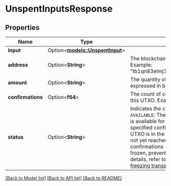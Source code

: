 # UnspentInputsResponse

## Properties

Name | Type | Description | Notes
------------ | ------------- | ------------- | -------------
**input** | Option<[**models::UnspentInput**](UnspentInput.md)> |  | [optional]
**address** | Option<**String**> | The blockchain address associated with the UTXO. Example: \"tb1qn83elmj3yhxsgrahdhtf9vgyxkfzqa5vy0eswr\"  | [optional]
**amount** | Option<**String**> | The quantity of the asset held in the UTXO, expressed in base asset units. Example: \"0.001\"  | [optional]
**confirmations** | Option<**f64**> | The count of confirmations on the blockchain for this UTXO. Example: 231313  | [optional]
**status** | Option<**String**> | Indicates the current state of the unspent input: - `AVAILABLE`: The unspent transaction output (UTXO) is available for spending (confirmed as per the specified confirmation policy) - `PENDING`: The UTXO is in the process of being confirmed and has not yet reached the required number of confirmations - `FROZEN`: The UTXO has been frozen, preventing it from being spent. For more details, refer to the [Fireblocks documentation on freezing transactions](https://developers.fireblocks.com/reference/post_transactions-txid-freeze)  Example: 'AVAILABLE'  | [optional]

[[Back to Model list]](../README.md#documentation-for-models) [[Back to API list]](../README.md#documentation-for-api-endpoints) [[Back to README]](../README.md)


